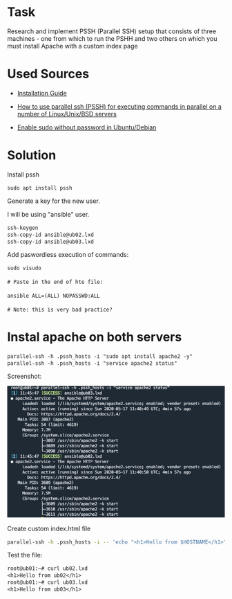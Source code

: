 # Task 

Research and implement PSSH (Parallel SSH) setup that consists of three machines - one from which to run the PSHH and two others on which you must install Apache with a custom index page

# Used Sources

- [Installation Guide](https://parallel-ssh.readthedocs.io/en/latest/installation.html)

- [How to use parallel ssh (PSSH) for executing commands in parallel on a number of Linux/Unix/BSD servers](https://www.cyberciti.biz/cloud-computing/how-to-use-pssh-parallel-ssh-program-on-linux-unix/)

- [Enable sudo without password in Ubuntu/Debian](https://phpraxis.wordpress.com/2016/09/27/enable-sudo-without-password-in-ubuntudebian/)

# Solution

Install pssh

```
sudo apt install pssh
```

Generate a key for the new user.

I will be using "ansible" user.

```
ssh-keygen
ssh-copy-id ansible@ub02.lxd
ssh-copy-id ansible@ub03.lxd
```

Add paswordless execution of commands:

```
sudo visudo

# Paste in the end of hte file:

ansible ALL=(ALL) NOPASSWD:ALL

# Note: this is very bad practice?
```

# Instal apache on both servers

```
parallel-ssh -h .pssh_hosts -i "sudo apt install apache2 -y"
parallel-ssh -h .pssh_hosts -i "service apache2 status"
```

Screenshot:

![PSSH Status Apache2](./Screenshots/pssh_apache2_status.png)


Create custom index.html file

```bash
parallel-ssh -h .pssh_hosts -i -- 'echo "<h1>Hello from $HOSTNAME</h1>" | sudo tee /var/www/html/index.html
```

Test the file:

```
root@ub01:~# curl ub02.lxd
<h1>Hello from ub02</h1>
root@ub01:~# curl ub03.lxd
<h1>Hello from ub03</h1>
```